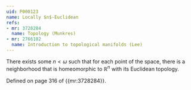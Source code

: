 ```yaml
---
uid: P000123
name: Locally $n$-Euclidean
refs:
- mr: 3728284
  name: Topology (Munkres)
- mr: 2766102
  name: Introduction to topological manifolds (Lee)
---
```


There exists some $n\lt\omega$ such that for
each point of the space, there is a neighborhood that is homeomorphic to $\mathbb R^n$
with its Euclidean topology.

Defined on page 316 of {{mr:3728284}}.
